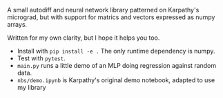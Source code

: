 A small autodiff and neural network library patterned on Karpathy's micrograd, but with support for matrics and vectors
expressed as numpy arrays.

Written for my own clarity, but I hope it helps you too.

- Install with `pip install -e .` The only runtime dependency is numpy.
- Test with `pytest`.
- `main.py` runs a little demo of an MLP doing regression against random data.
- `nbs/demo.ipynb` is Karpathy's original demo notebook, adapted to use my library